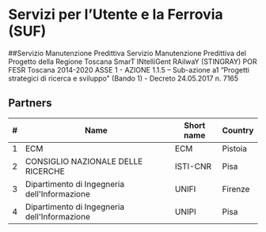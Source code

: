 # Servizi per l’Utente e la Ferrovia (SUF)
##Servizio Manutenzione Predittiva
Servizio Manutenzione Predittiva del Progetto della Regione Toscana SmarT INtelliGent RAilwaY (STINGRAY) POR FESR Toscana 2014-2020 ASSE 1 - AZIONE 1.1.5 – Sub-azione a1 “Progetti strategici di ricerca e sviluppo" (Bando 1) - Decreto 24.05.2017 n. 7165

## Partners

|  #  | Name                                         | Short name    | Country     | 
| --- | -------------------------------------------- | ------------- | ----------- | 
|  1  | ECM                                          | ECM           | Pistoia     | 
|  2  | CONSIGLIO NAZIONALE DELLE RICERCHE           | ISTI-CNR      | Pisa        | 
|  3  | Dipartimento di Ingegneria dell'Informazione | UNIFI         | Firenze     | 
|  4  | Dipartimento di Ingegneria dell'Informazione | UNIPI         | Pisa        | 

